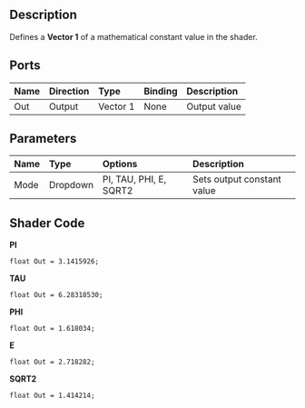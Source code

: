## Description

Defines a **Vector 1** of a mathematical constant value in the shader.

## Ports

| Name        | Direction           | Type  | Binding | Description |
|:------------ |:-------------|:-----|:---|:---|
| Out | Output      |    Vector 1 | None | Output value |

## Parameters

| Name        | Type           | Options  | Description |
|:------------ |:-------------|:-----|:---|
| Mode  | Dropdown | PI, TAU, PHI, E, SQRT2 | Sets output constant value |

## Shader Code

**PI**

`float Out = 3.1415926;`

**TAU**

`float Out = 6.28318530;`

**PHI**

`float Out = 1.618034;`

**E**

`float Out = 2.718282;`

**SQRT2**

`float Out = 1.414214;`